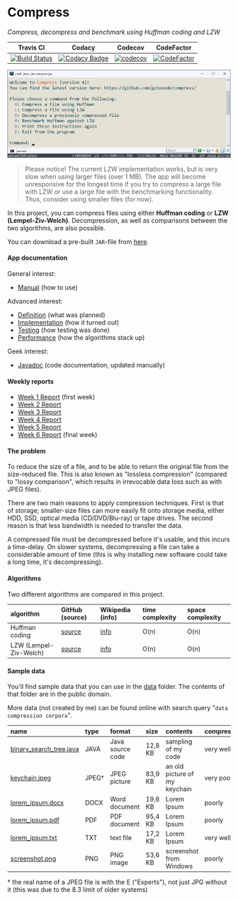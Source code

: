 # Compress
*Compress, decompress and benchmark using Huffman coding and LZW*

| Travis CI | Codacy | Codecov | CodeFactor |
| :-: | :-: | :-: | :-: |
|[![Build Status](https://travis-ci.org/gotonode/compress.svg?branch=master)](https://travis-ci.org/gotonode/compress) | [![Codacy Badge](https://api.codacy.com/project/badge/Grade/89a0544739ac4db8a43db10c8668d9ce)](https://www.codacy.com/app/gotonode/compress?utm_source=github.com&amp;utm_medium=referral&amp;utm_content=gotonode/compress&amp;utm_campaign=Badge_Grade) | [![codecov](https://codecov.io/gh/gotonode/compress/branch/master/graph/badge.svg)](https://codecov.io/gh/gotonode/compress) | [![CodeFactor](https://www.codefactor.io/repository/github/gotonode/compress/badge)](https://www.codefactor.io/repository/github/gotonode/compress) |

![App](https://github.com/gotonode/compress/blob/master/docs/images/app02.png)

> Please notice! The current LZW implementation works, but is very slow when using larger files (over 1 MB). The app will become unresponsive for the longest time if you try to compress a large file with LZW or use a large file with the benchmarking functionality. Thus, consider using smaller files (for now).

In this project, you can compress files using either **Huffman coding** or **LZW (Lempel-Ziv-Welch)**. Decompression, as well as comparisons between the two algorithms, are also possible.

You can download a pre-built `JAR`-file from [here](https://github.com/gotonode/compress/releases).

#### App documentation
General interest:
* [Manual](docs/MANUAL.md) (how to use)

Advanced interest:
* [Definition](docs/DEFINITION.md) (what was planned)
* [Implementation](docs/IMPLEMENTATION.md) (how it turned out)
* [Testing](docs/TESTING.md) (how testing was done)
* [Performance](docs/PERFORMANCE.md) (how the algorithms stack up)

Geek interest:
* [Javadoc](https://gotonode.github.io/compress) (code documentation, updated manually)

#### Weekly reports
* [Week 1 Report](docs/WEEK1.md) (first week)
* [Week 2 Report](docs/WEEK2.md)
* [Week 3 Report](docs/WEEK3.md)
* [Week 4 Report](docs/WEEK4.md)
* [Week 5 Report](docs/WEEK5.md)
* [Week 6 Report](docs/WEEK6.md) (final week)

#### The problem

To reduce the size of a file, and to be able to return the original file from the size-reduced file. This is also known as "lossless compression" (compared to "lossy comparison", which results in irrevocable data loss such as with JPEG files).

There are two main reasons to apply compression techniques. First is that of storage; smaller-size files can more easily fit onto storage media, either HDD, SSD, optical media (CD/DVD/Blu-ray) or tape drives. The second reason is that less bandwidth is needed to transfer the data.

A compressed file must be decompressed before it's usable, and this incurs a time-delay. On slower systems, decompressing a file can take a considerable amount of time (this is why installing new software could take a long time, it's decompressing).

#### Algorithms

Two different algorithms are compared in this project.

| algorithm | GitHub (source) | Wikipedia (info) | time complexity | space complexity |
| :-------  | :----- | :--- | :-------------- | :--------------- |
| Huffman coding | [source](src/main/java/io/github/gotonode/compress/algorithms/huffman) | [info](https://en.wikipedia.org/wiki/Huffman_coding) | O(n) | O(n) |
| LZW (Lempel-Ziv-Welch)| [source](src/main/java/io/github/gotonode/compress/algorithms/lzw) | [info](https://en.wikipedia.org/wiki/Lempel%E2%80%93Ziv%E2%80%93Welch) | O(n) | O(n) |

#### Sample data

You'll find sample data that you can use in the [data](data) folder. The contents of that folder are in the public domain.

More data (not created by me) can be found online with search query "`data compression corpora`".

| name | type | format | size | contents | compresses |
| :- | :- | :- | :- | :- | :- |
| [binary_search_tree.java](data/binary_search_tree.java) | JAVA | Java source code | 12,8 KB | sampling of my code | very well |
| [keychain.jpeg](data/keychain.jpeg) | JPEG† | JPEG picture | 83,9 KB | an old picture of my keychain | very poorly |
| [lorem_ipsum.docx](data/lorem_ipsum.docx) | DOCX | Word document | 19,6 KB | Lorem Ipsum | poorly |
| [lorem_ipsum.pdf](data/lorem_ipsum.pdf) | PDF | PDF document | 95,4 KB | Lorem Ipsum | poorly |
| [lorem_ipsum.txt](data/lorem_ipsum.txt) | TXT | text file | 17,2 KB | Lorem Ipsum | very well |
| [screenshot.png](data/screenshot.png) | PNG | PNG image | 53,6 KB | screenshot from Windows | poorly |

† the real name of a JPEG file is with the E ("Experts"), not just JPG without it (this was due to the 8.3 limit of older systems)
